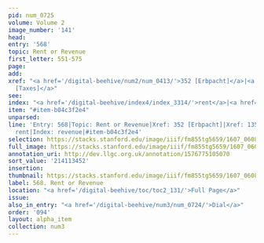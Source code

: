 ```yaml
---
pid: num_0725
volume: Volume 2
image_number: '141'
head:
entry: '568'
topic: Rent or Revenue
first_letter: 551-575
page:
add:
xref: "<a href='/digital-beehive/num2/num_0413/'>352 [Erbpacht]</a>|<a href='/digital-beehive/num6/num_1929/'>1359
  [Taxes]</a>"
see:
index: "<a href='/digital-beehive/index4/index_3314/'>rent</a>|<a href='/digital-beehive/index4/index_3354/'>revenue</a>"
item: "#item-b04c3f2e4"
unparsed:
line: 'Entry: 568|Topic: Rent or Revenue|Xref: 352 [Erbpacht]|Xref: 1359 [Taxes]|Index:
  rent|Index: revenue|#item-b04c3f2e4'
selection: https://stacks.stanford.edu/image/iiif/fm855tg5659/1607_0608/452,3452,2885,403/full/0/default.jpg
full_image: https://stacks.stanford.edu/image/iiif/fm855tg5659/1607_0608/full/full/0/default.jpg
annotation_uri: http://dev.llgc.org.uk/annotation/1576775105070
sort_value: '214113452'
insertion:
thumbnail: https://stacks.stanford.edu/image/iiif/fm855tg5659/1607_0608/452,3452,600,180/250,/0/default.jpg
label: 568. Rent or Revenue
location: "<a href='/digital-beehive/toc/toc2_131/'>Full Page</a>"
issue:
also_in_entry: "<a href='/digital-beehive/num3/num_0724/'>Dial</a>"
order: '094'
layout: alpha_item
collection: num3
---
```

